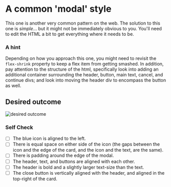 # A common 'modal' style
This one is another very common pattern on the web. The solution to this one is _simple_... but it might not be immediately obvious to you. You'll need to edit the HTML a bit to get everything where it needs to be.

### A hint
Depending on how you approach this one, you might need to revisit the `flex-shrink` property to keep a flex item from getting smashed. In addition, pay attention to the structure of the html, specifically look into adding an additional container surrounding the header, button, main text, cancel, and continue divs; and look into moving the header div to encompass the button as well.

## Desired outcome

![desired outcome](./desired-outcome.png)

### Self Check

- [ ] The blue icon is aligned to the left.
- [ ] There is equal space on either side of the icon (the gaps between the icon and the edge of the card, and the icon and the text, are the same).
- [ ] There is padding around the edge of the modal.
- [ ] The header, text, and buttons are aligned with each other.
- [ ] The header is bold and a slightly larger text-size than the text.
- [ ] The close button is vertically aligned with the header, and aligned in the top-right of the card.
